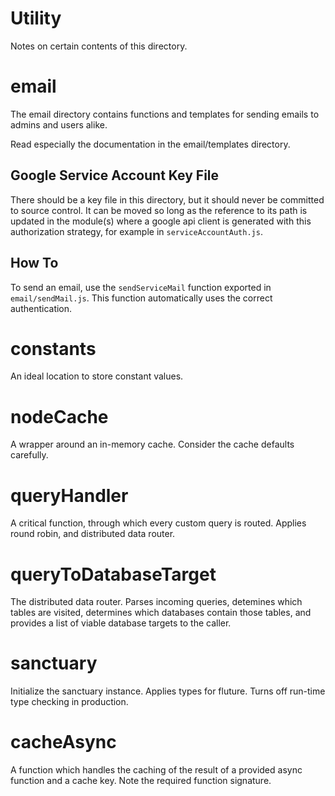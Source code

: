 # Utility

Notes on certain contents of this directory.

# email

The email directory contains functions and templates for sending emails to admins and users alike.

Read especially the documentation in the email/templates directory.

## Google Service Account Key File

There should be a key file in this directory, but it should never be committed to source control. It can be moved so long as the reference to its path is updated in the module(s) where a google api client is generated with this authorization strategy, for example in `serviceAccountAuth.js`.

## How To

To send an email, use the `sendServiceMail` function exported in `email/sendMail.js`. This function automatically uses the correct authentication.

# constants

An ideal location to store constant values.

# nodeCache

A wrapper around an in-memory cache. Consider the cache defaults carefully.

# queryHandler

A critical function, through which every custom query is routed. Applies round robin, and distributed data router.

# queryToDatabaseTarget

The distributed data router. Parses incoming queries, detemines which tables are visited, determines which databases contain those tables, and provides a list of viable database targets to the caller.

# sanctuary

Initialize the sanctuary instance. Applies types for fluture. Turns off run-time type checking in production.

# cacheAsync

A function which handles the caching of the result of a provided async function and a cache key. Note the required function signature.
